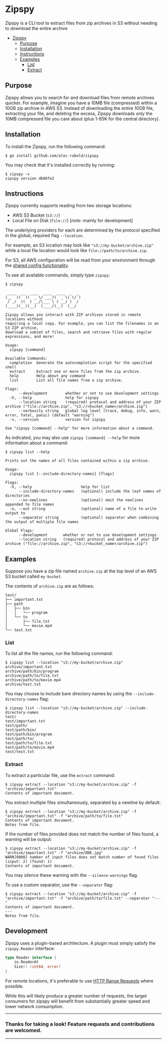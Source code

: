 # Zipspy
Zipspy is a CLI tool to extract files from zip archives in S3 without needing to download the entire archive

<!-- TOC depthFrom:1 depthTo:3 withLinks:1 updateOnSave:1 orderedList:0 -->

- [Zipspy](#zipspy)
    - [Purpose](#purpose)
    - [Installation](#installation)
    - [Instructions](#instructions)
    - [Examples](#examples)
        - [List](#list)
        - [Extract](#extract)
    

<!-- /TOC -->



## Purpose

Zipspy allows you to search for and download files from remote archives quicker. For example, imagine you have a 10MB file (compressed) within a 10GB zip archive in AWS S3. Instead of downloading the entire 10GB file, extracting your file, and deleting the excess, Zipspy downloads _only_ the 10MB compressed file you care about (plus 1-65K for the central directory). 

## Installation

To install the Zipspy, run the following command:

```
$ go install github.com/alec-rabold/zipspy
```

You may check that it's installed correctly by running:

```
$ zipspy -v
zipspy version db00fe2
```

## Instructions

Zipspy currently supports reading from two storage locations:
- AWS S3 Bucket (`s3://`)
- Local File on Disk (`file://`) [_note_: mainly for development]

The underlying providers for each are determined by the protocol specified in the global, required flag `--location`.

For example, an S3 location may look like `"s3://my-bucket/archive.zip"` while a local file location would look like `file://path/to/archive.zip`.

For S3, all AWS configuration will be read from your environment through the [shared config functionality](https://docs.aws.amazon.com/sdkref/latest/guide/creds-config-files.html). 

To see all available commands, simply type `zipspy`:
```
$ zipspy 
                       
 ____  __  ____  ____  ____  _  _ 
(__  )(  )(  _ \/ ___)(  _ \( \/ )
 / _/  )(  ) __/\___ \ ) __/ )  / 
(____)(__)(__)  (____/(__)  (__/    

Zipspy allows you interact with ZIP archives stored in remote locations without
requiring a local copy. For example, you can list the filenames in an S3 ZIP archive, 
download a subset of files, search and retrieve files with regular expressions, and more!

Usage:
  zipspy [command]

Available Commands:
  completion  Generate the autocompletion script for the specified shell
  extract     Extract one or more files from the zip archive.
  help        Help about any command
  list        List all file names from a zip archive.

Flags:
      --development        whether or not to use development settings
  -h, --help               help for zipspy
      --location string    (required) protocol and address of your ZIP archive ("file://archive.zip", "s3://<bucket_name>/archive.zip")
      --verbosity string   global log level (trace, debug, info, warn, error, fatal, panic) (default "warning")
  -v, --version            version for zipspy

Use "zipspy [command] --help" for more information about a command.
```

As indicated, you may also use `zipspy [command] --help` for more information about a command:
```
$ zipspy list --help

Prints out the names of all files contained within a zip archive.

Usage:
  zipspy list [--include-directory-names] [flags]

Flags:
  -h, --help                      help for list
      --include-directory-names   (optional) include the leaf names of directories
      --no-newlines               (optional) omit the newlines appended to file names
  -o, --out string                (optional) name of a file to write output to
      --separator string          (optional) separator when combining the output of multiple file names

Global Flags:
      --development       whether or not to use development settings
      --location string   (required) protocol and address of your ZIP archive ("file://archive.zip", "s3://<bucket_name>/archive.zip")
```

## Examples
Suppose you have a zip file named `archive.zip` at the top level of an AWS S3 bucket called `my-bucket`. 

The contents of `archive.zip` are as follows:
```
test/
├── important.txt
├── path
│   ├── bin
│   │   └── program
│   └── to
│       ├── file.txt
│       └── movie.mp4
└── test.txt
```

### List

To list all the file names, run the following command:
```
$ zipspy list --location "s3://my-bucket/archive.zip"
archive/important.txt
archive/path/bin/program
archive/path/to/file.txt
archive/path/to/movie.mp4
archive/test.txt
```

You may choose to include bare directory names by using the `--include-directory-names` flag:
```
$ zipspy list --location "s3://my-bucket/archive.zip" --include-directory-names
test/
test/important.txt
test/path/
test/path/bin/
test/path/bin/program
test/path/to/
test/path/to/file.txt
test/path/to/movie.mp4
test/test.txt
```

### Extract

To extract a particular file, use the `extract` command:
```Shell
$ zipspy extract --location "s3://my-bucket/archive.zip" -f "archive/important.txt"
Contents of important document.
```

You extract multiple files simultaneously, separated by a newline by default:
```Shell
$ zipspy extract --location "s3://my-bucket/archive.zip" -f "archive/important.txt" -f "archive/path/to/file.txt"
Contents of important document.
Notes from file.
```

If the number of files provided does not match the number of files found, a warning will be output:
```Shell
$ zipspy extract --location "s3://my-bucket/archive.zip" -f "archive/important.txt" -f "archive/DNE.jpg"
WARN[0000] number of input files does not match number of found files (input: 2) (found: 1) 
Contents of important document.
```
You may silence these warning with the `--silence-warnings` flag.

To use a custom separator, use the `--separator` flag:
```Shell
$ zipspy extract --location "s3://my-bucket/archive.zip" -f "archive/important.txt" -f "archive/path/to/file.txt" --separator "---"
Contents of important document.
---
Notes from file.
```

## Development

Zipspy uses a plugin-based architecture. A plugin must simply satisfy the `zipspy.Reader` interface:
```Go
type Reader interface {
	io.ReaderAt
	Size() (int64, error)
}
```

For remote locations, it's preferable to use [HTTP Range Requests](https://developer.mozilla.org/en-US/docs/Web/HTTP/Range_requests) where possible.

While this will likely produce a greater number of requests, the target consumers for zipspy will benefit from substantially greater speed and lower network consumption. 

---

### Thanks for taking a look! Feature requests and contributions are welcomed.

---
